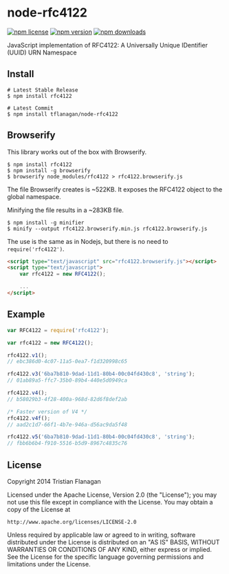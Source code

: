 node-rfc4122
==============

[![npm license](https://img.shields.io/npm/l/rfc4122.svg)](https://www.npmjs.com/package/rfc4122) [![npm version](https://img.shields.io/npm/v/rfc4122.svg)](https://www.npmjs.com/package/rfc4122) [![npm downloads](https://img.shields.io/npm/dm/rfc4122.svg)](https://www.npmjs.com/package/rfc4122)

JavaScript implementation of RFC4122: A Universally Unique IDentifier (UUID) URN Namespace

Install
-------
```
# Latest Stable Release
$ npm install rfc4122

# Latest Commit
$ npm install tflanagan/node-rfc4122
```

Browserify
----------
This library works out of the box with Browserify.
```
$ npm install rfc4122
$ npm install -g browserify
$ browserify node_modules/rfc4122 > rfc4122.browserify.js
```
The file Browserify creates is ~522KB. It exposes the RFC4122 object to the global namespace.

Minifying the file results in a ~283KB file.

```
$ npm install -g minifier
$ minify --output rfc4122.browserify.min.js rfc4122.browserify.js
```

The use is the same as in Nodejs, but there is no need to ```require('rfc4122')```.

```html
<script type="text/javascript" src="rfc4122.browserify.js"></script>
<script type="text/javascript">
	var rfc4122 = new RFC4122();

	...
</script>
```

Example
-------
```javascript
var RFC4122 = require('rfc4122');

var rfc4122 = new RFC4122();

rfc4122.v1();
// ebc386d0-4c07-11a5-0ea7-f1d320998c65

rfc4122.v3('6ba7b810-9dad-11d1-80b4-00c04fd430c8', 'string');
// 01ab89a5-ffc7-35b0-89b4-440e5d0949ca

rfc4122.v4();
// b58029b3-4f28-400a-968d-82d6f8def2ab

/* Faster version of V4 */
rfc4122.v4f();
// aad2c1d7-66f1-4b7e-946a-d56ac9da5f48

rfc4122.v5('6ba7b810-9dad-11d1-80b4-00c04fd430c8', 'string');
// fbb6b6b4-f910-5516-b5d9-8967c4835c76
```

License
-------

Copyright 2014 Tristian Flanagan

Licensed under the Apache License, Version 2.0 (the "License");
you may not use this file except in compliance with the License.
You may obtain a copy of the License at

    http://www.apache.org/licenses/LICENSE-2.0

Unless required by applicable law or agreed to in writing, software
distributed under the License is distributed on an "AS IS" BASIS,
WITHOUT WARRANTIES OR CONDITIONS OF ANY KIND, either express or implied.
See the License for the specific language governing permissions and
limitations under the License.
